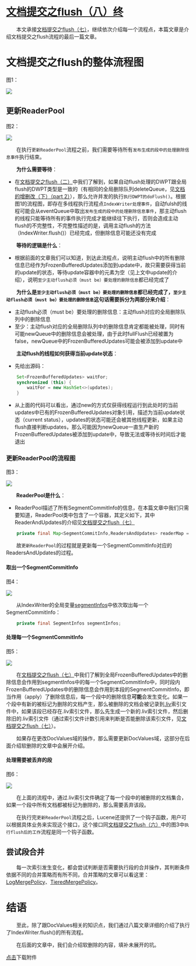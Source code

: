 # [文档提交之flush（八）终](https://www.amazingkoala.com.cn/Lucene/Index/)

&emsp;&emsp;本文承接[文档提交之flush（七）](https://www.amazingkoala.com.cn/Lucene/Index/2019/0807/80.html)，继续依次介绍每一个流程点，本篇文章是介绍文档提交之flush流程的最后一篇文章。

# 文档提交之flush的整体流程图

图1：

<img src="http://www.amazingkoala.com.cn/uploads/lucene/index/文档提交/文档提交之flush（八）/1.png">

## 更新ReaderPool

图2：

<img src="http://www.amazingkoala.com.cn/uploads/lucene/index/文档提交/文档提交之flush（八）/2.png">

&emsp;&emsp;在执行`更新ReaderPool`流程之前，我们需要等待所有`发布生成的段中的处理删除信息事件`执行结束。

&emsp;&emsp;**为什么需要等待**：

- 在[文档提交之flush（二）](https://www.amazingkoala.com.cn/Lucene/Index/2019/0718/75.html)中我们了解到，如果自动flush处理的DWPT跟全局flush的DWPT类型是一致的（有相同的全局删除队列deleteQueue，见[文档的增删改（下）（part 2）](https://www.amazingkoala.com.cn/Lucene/Index/2019/0704/71.html)），那么允许并发的执行`执行DWPT的doFlush()`。根据图1的流程图，即存在多线程执行流程点`IndexWriter处理事件`，自动fulsh的线程可能会从eventQueue中取出`发布生成的段中的处理删除信息事件`，那主动flush的线程只能等待所有的事件执行完成才能继续往下执行，否则会造成主动flush的不完整性，不完整性描述的是，调用主动flush的方法（IndexWriter.flush()）已经完成，但删除信息可能还没有完成

&emsp;&emsp;**等待的逻辑是什么**：

- 根据前面的文章我们可以知道，到达此流程点，说明主动flush中的所有删除信息已经作为FrozenBufferedUpdates添加到update中，故只需要获得当前的update的状态，等待update容器中的元素为空（见上文中update的介绍），说明`至少主动flush必须（must be）要处理的删除信息`都已经完成了

&emsp;&emsp;**为什么是`至少主动flush必须（must be）要处理的删除信息`都已经完成了，`至少主动flush必须（must be）要处理的删除信息`这句话需要拆分为两部分来介绍**：

- 主动flush必须（must be）要处理的删除信息：主动flush对应的全局删除队列中的删除信息
- 至少：主动flush对应的全局删除队列中的删除信息肯定都能被处理，同时有可能newQueue中的删除信息会被处理，由于此时fullFlush已经被置为false，newQueue中的FrozenBufferedUpdates可能会被添加到update中

&emsp;&emsp;**主动flush的线程如何获得当前update状态**：

- 先给出源码：

```java
    Set<FrozenBufferedUpdates> waitFor;
    synchronized (this) {
        waitFor = new HashSet<>(updates);
    }
```

- 从上面的代码可以看出，通过new的方式仅获得线程运行到此处时的当前updates中已有的FrozenBufferedUpdates对象引用，描述为当前update状态（current status），updates的状态可能还会被其他线程更新，如果主动flush直接判断updates，那么可能因为newQueue一直生产新的FrozenBufferedUpdates被添加到update中，导致无法或等待长时间后才能退出

### 更新ReaderPool的流程图

图3：

<img src="http://www.amazingkoala.com.cn/uploads/lucene/index/文档提交/文档提交之flush（八）/3.png">

&emsp;&emsp;**ReaderPool是什么**：

- ReaderPool描述了所有SegmentCommitInfo的信息，在本篇文章中我们只需要知道，ReaderPool类中包含了一个容器，其定义如下，其中ReaderAndUpdates的介绍见[文档提交之flush（七）](https://www.amazingkoala.com.cn/Lucene/Index/2019/0807/80.html)

```java
    private final Map<SegmentCommitInfo,ReadersAndUpdates> readerMap = new HashMap<>();
```

&emsp;&emsp;故`更新ReaderPool`的过程就是更新每一个SegmentCommitInfo对应的ReadersAndUpdates的过程。

#### 取出一个SegmentCommitInfo

图4：

<img src="http://www.amazingkoala.com.cn/uploads/lucene/index/文档提交/文档提交之flush（八）/4.png">

&emsp;&emsp;从IndexWriter的全局变量[segmentInfos](https://github.com/LuXugang/Lucene-7.5.0/blob/master/solr-7.5.0/lucene/core/src/java/org/apache/lucene/index/IndexWriter.java)中依次取出每一个SegmentCommitInfo：

```java
    private final SegmentInfos segmentInfos;
```

#### 处理每一个SegmentCommitInfo

图5：

<img src="http://www.amazingkoala.com.cn/uploads/lucene/index/文档提交/文档提交之flush（八）/5.png">

&emsp;&emsp;在[文档提交之flush（七）](https://www.amazingkoala.com.cn/Lucene/Index/2019/0807/80.html)中我们了解到全局FrozenBufferedUpdates中的删除信息会作用到segmentInfos中的每一个SegmentCommitInfo中，同时段内FrozenBufferedUpdates中的删除信息会作用到本段的SegmentCommitInfo，即当作用（apply）了删除信息后，每一个段中的删除信息**可能**会发生变化。如果一个段中有新的被标记为删除的文档产生，那么被删除的文档会被记录到[.liv](https://www.amazingkoala.com.cn/Lucene/suoyinwenjian/2019/0425/54.html)索引文件中，如果该段已经存在.liv索引文件，那么先生成一个新的.liv索引文件，然后删除旧的.liv索引文件（通过索引文件计数引用来判断是否能删除该索引文件，见[文档提交之flush（七）](https://www.amazingkoala.com.cn/Lucene/Index/2019/0807/80.html)）。

&emsp;&emsp;如果存在更改DocValues域的操作，那么需要更新DocValues域，这部分在后面介绍软删除的文章中会展开介绍。

#### 处理需要被丢弃的段

图6：

<img src="http://www.amazingkoala.com.cn/uploads/lucene/index/文档提交/文档提交之flush（八）/6.png">



&emsp;&emsp;在上面的流程中，通过.liv索引文件确定了每一个段中的被删除的文档集合，如果一个段中所有文档都被标记为删除的，那么需要丢弃该段。

&emsp;&emsp;在执行完`更新ReaderPool`流程之后，Lucene还提供了一个钩子函数，用户可以根据具体业务来实现这个接口，这个接口同[文档提交之flush（六）](https://www.amazingkoala.com.cn/Lucene/Index/2019/0805/79.html)中的图3中`执行flush后的工作`流程是同一个钩子函数。

## 尝试段合并

&emsp;&emsp;每一次索引发生变化，都会尝试判断是否需要执行段的合并操作，其判断条件依据不同的合并策略而有所不同，合并策略的文章可以看这里：[LogMergePolicy](https://www.amazingkoala.com.cn/Lucene/Index/2019/0513/58.html)、[TieredMergePolicy](https://www.amazingkoala.com.cn/Lucene/Index/2019/0516/59.html)。

# 结语

&emsp;&emsp;至此，除了跟DocValues相关的知识点，我们通过八篇文章详细的介绍了执行了IndexWriter.flush()的所有流程。

&emsp;&emsp;在后面的文章中，我们会介绍软删除的内容，填补未展开的坑。

[点击](http://www.amazingkoala.com.cn/attachment/Lucene/Index/文档提交/文档提交之flush（八）/文档提交之flush（八）.zip)下载附件
